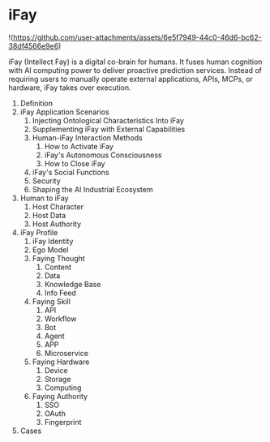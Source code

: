 # iFay

!(https://github.com/user-attachments/assets/6e5f7949-44c0-46d6-bc62-38df4566e9e6)

iFay (Intellect Fay) is a digital co-brain for humans. It fuses human cognition with AI computing power to deliver proactive prediction services. Instead of requiring users to manually operate external applications, APIs, MCPs, or hardware, iFay takes over execution. 

1. Definition
2. iFay Application Scenarios
    1. Injecting Ontological Characteristics Into iFay
    2. Supplementing iFay with External Capabilities
    3. Human-iFay Interaction Methods
        1. How to Activate iFay
        2. iFay's Autonomous Consciousness
        3. How to Close iFay
    4. iFay's Social Functions
    5. Security
    6. Shaping the AI Industrial Ecosystem
3. Human to iFay
    1. Host Character
    2. Host Data
    3. Host Authority
4. iFay Profile
    1. iFay Identity
    2. Ego Model
    3. Faying Thought
        1. Content
        2. Data
        3. Knowledge Base
        4. Info Feed
    4. Faying Skill
        1. API
        2. Workflow
        3. Bot
        4. Agent
        5. APP
        6. Microservice
    5. Faying Hardware
        1. Device
        2. Storage
        3. Computing
    6. Faying Authority
        1. SSO
        2. OAuth
        3. Fingerprint
5. Cases
